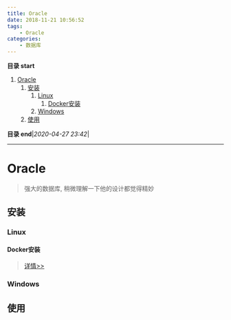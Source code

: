 ```yaml
---
title: Oracle
date: 2018-11-21 10:56:52
tags: 
    - Oracle
categories: 
    - 数据库
---
```


**目录 start**

1. [Oracle](#oracle)
    1. [安装](#安装)
        1. [Linux](#linux)
            1. [Docker安装](#docker安装)
        1. [Windows](#windows)
    1. [使用](#使用)

**目录 end**|_2020-04-27 23:42_|
****************************************
# Oracle
> 强大的数据库, 稍微理解一下他的设计都觉得精妙

## 安装
### Linux

#### Docker安装
> [详情>>](/Linux/Container/DockerSoft.md#安装oracle)

### Windows

## 使用

